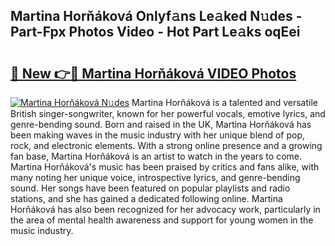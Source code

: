 ## Martina Horňáková Onlyf𝚊ns Le𝚊ked N𝚞des - Part-Fpx Photos Video - Hot Part Le𝚊ks oqEei

# <h2><a href="http://ab87203.deff.icu/?id=Martina+Hor%c5%88%c3%a1kov%c3%a1">🔗 New 👉🔴 Martina Horňáková VIDEO Photos</a></h2>

[![Martina Horňáková N𝚞des](https://i.imgur.com/rIISA9y.gif)](http://ab87203.deff.icu/?id=Martina+Hor%c5%88%c3%a1kov%c3%a1)
Martina Horňáková is a talented and versatile British singer-songwriter, known for her powerful vocals, emotive lyrics, and genre-bending sound. Born and raised in the UK, Martina Horňáková has been making waves in the music industry with her unique blend of pop, rock, and electronic elements. With a strong online presence and a growing fan base, Martina Horňáková is an artist to watch in the years to come. Martina Horňáková's music has been praised by critics and fans alike, with many noting her unique voice, introspective lyrics, and genre-bending sound. Her songs have been featured on popular playlists and radio stations, and she has gained a dedicated following online. Martina Horňáková has also been recognized for her advocacy work, particularly in the area of mental health awareness and support for young women in the music industry.
